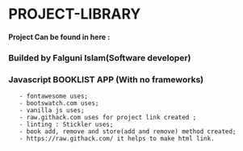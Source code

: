 # PROJECT-LIBRARY

#### Project Can be found in here :

### Builded by Falguni Islam(Software developer)

### Javascript BOOKLIST APP (With no frameworks)

```
   - fontawesome uses;
   - bootswatch.com uses;
   - vanilla js uses;
   - raw.githack.com uses for project link created ;
   - linting : Stickler uses;
   - book add, remove and store(add and remove) method created;
   - https://raw.githack.com/ it helps to make html link.
```
